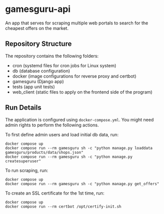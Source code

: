 # gamesguru-api

An app that serves for scraping multiple web portals to search for the cheapest offers on the market.

## Repository Structure

The repository contains the following folders:
- cron (systemd files for cron jobs for Linux system)
- db (database configuration)
- docker (image configurations for reverse proxy and certbot)
- gamesguru (Django app)
- tests (app unit tests)
- web_client (static files to apply on the frontend side of the program)

## Run Details

The application is configured using `docker-compose.yml`. You might need admin rights to perform the following actions.

To first define admin users and load initial db data, run:
```
docker compose up
docker compose run --rm gamesguru sh -c "python manage.py loaddata gamesguru/products/data/shops.json"
docker compose run --rm gamesguru sh -c "python manage.py createsuperuser"
```

To run scraping, run:
```
docker compose up
docker compose run --rm gamesguru sh -c "python manage.py get_offers"
```

To create an SSL certificate for the 1st time, run:
```
docker compose up
docker compose run --rm certbot /opt/certify-init.sh
```
